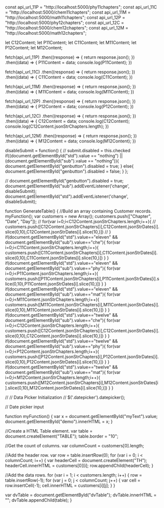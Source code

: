 const api_url_11P = "http://localhost:5000/phy11chapters";
const api_url_11C = "http://localhost:5000/chem11chapters";
const api_url_11M = "http://localhost:5000/math11chapters";
const api_url_12P = "http://localhost:5000/phy12chapters";
const api_url_12C = "http://localhost:5000/chem12chapters";
const api_url_12M = "http://localhost:5000/math12chapters";

let C12Content;
let P11Content;
let C11Content;
let M11Content;
let P12Content;
let M12Content;

fetch(api_url_11P)
.then((response) => {
return response.json();
})
.then((data) => {
P11Content = data;
console.log(P11Content);
})


fetch(api_url_11C)
.then((response) => {
  return response.json();
})
.then((data) => {
  C11Content = data;
  console.log(C11Content);
})


fetch(api_url_11M)
.then((response) => {
  return response.json();
})
.then((data) => {
  M11Content = data;
  console.log(M11Content);
})


fetch(api_url_12P)
.then((response) => {
  return response.json();
})
.then((data) => {
  P12Content = data;
  console.log(P12Content);
})


fetch(api_url_12C)
.then((response) => {
  return response.json();
})
.then((data) => {
  C12Content = data;
  console.log(C12Content);
  console.log(C12Content.jsonStrChapters.length);
})

fetch(api_url_12M)
.then((response) => {
  return response.json();
})
.then((data) => {
  M12Content = data;
  console.log(M12Content);
})


disableSubmit = function() {
  // submit.disabled = this.checked
  if((document.getElementById("std").value == "nothing") || (document.getElementById("sub").value == "nothing")){
    document.getElementById("genbutton").disabled = true;
  }
  else{
    document.getElementById("genbutton").disabled = false;
  }
};

// document.getElementById("genbutton").disabled = true;
document.getElementById("sub").addEventListener('change', disableSubmit);
document.getElementById("std").addEventListener('change', disableSubmit);


function GenerateTable() {
  //Build an array containing Customer records.
  myFunction();
  var customers = new Array();
  customers.push(["Chapter", "Date", "Day"]);
  // for(var i=0;i<C12Content.jsonStrChapters.length;i++){
  //   customers.push([C12Content.jsonStrChapters[i],C12Content.jsonStrDates[i].slice(0,10),C12Content.jsonStrDates[i].slice(10,)])
  // }
  if(document.getElementById("std").value=="eleven" && document.getElementById("sub").value=="che"){
for(var i=0;i<C11Content.jsonStrChapters.length;i++){
    customers.push([C11Content.jsonStrChapters[i],C11Content.jsonStrDates[i].slice(0,10),C11Content.jsonStrDates[i].slice(10,)])
  }
  }
  if(document.getElementById("std").value=="eleven" && document.getElementById("sub").value=="phy"){
for(var i=0;i<P11Content.jsonStrChapters.length;i++){
    customers.push([P11Content.jsonStrChapters[i],P11Content.jsonStrDates[i].slice(0,10),P11Content.jsonStrDates[i].slice(10,)])
  }
  }
  if(document.getElementById("std").value=="eleven" && document.getElementById("sub").value=="mat"){
for(var i=0;i<M11Content.jsonStrChapters.length;i++){
    customers.push([M11Content.jsonStrChapters[i],M11Content.jsonStrDates[i].slice(0,10),M11Content.jsonStrDates[i].slice(10,)])
  }
  }
  if(document.getElementById("std").value=="twelve" && document.getElementById("sub").value=="che"){
    for(var i=0;i<C12Content.jsonStrChapters.length;i++){
    customers.push([C12Content.jsonStrChapters[i],C12Content.jsonStrDates[i].slice(0,10),C12Content.jsonStrDates[i].slice(10,)])
  }
  }
  if(document.getElementById("std").value=="twelve" && document.getElementById("sub").value=="phy"){
    for(var i=0;i<P12Content.jsonStrChapters.length;i++){
    customers.push([P12Content.jsonStrChapters[i],P12Content.jsonStrDates[i].slice(0,10),P12Content.jsonStrDates[i].slice(10,)])
  }
  } 
  if(document.getElementById("std").value=="twelve" && document.getElementById("sub").value=="mat"){
    for(var i=0;i<M12Content.jsonStrChapters.length;i++){
    customers.push([M12Content.jsonStrChapters[i],M12Content.jsonStrDates[i].slice(0,10),M12Content.jsonStrDates[i].slice(10,)])
  }
  }

//   // Data Picker Initialization
// $('.datepicker').datepicker();

// Date picker input

function myFunction() {
  var x = document.getElementById("myText").value;
  document.getElementById("demo").innerHTML = x;
}

  //Create a HTML Table element.
  var table = document.createElement("TABLE");
  table.border = "10";

  //Get the count of columns.
  var columnCount = customers[0].length;

  //Add the header row.
  var row = table.insertRow(0);
  for (var i = 0; i < columnCount; i++) {
      var headerCell = document.createElement("TH");
      headerCell.innerHTML = customers[0][i];
      row.appendChild(headerCell);
  }

  //Add the data rows.
  for (var i = 1; i < customers.length; i++) {
      row = table.insertRow(-1);
      for (var j = 0; j < columnCount; j++) {
          var cell = row.insertCell(-1);
          cell.innerHTML = customers[i][j];
      }
  }

  var dvTable = document.getElementById("dvTable");
  dvTable.innerHTML = "";
  dvTable.appendChild(table);
}
